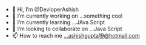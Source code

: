 - 👋 Hi, I’m @DevloperAshish
- 👀 I’m currently working on ...something cool
- 🌱 I’m currently learning ...JAva Script
- 💞️ I’m looking to collaborate on ...Java Script
- 📫 How to reach me ...ashishgupta19@hotmail.com

<!---
DevloperAshish/DevloperAshish is a ✨ special ✨ repository because its `README.md` (this file) appears on your GitHub profile.
You can click the Preview link to take a look at your changes.
--->
